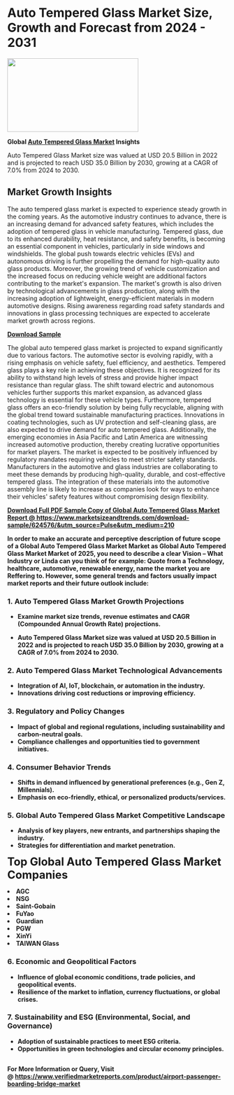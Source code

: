 <H1>Auto Tempered Glass Market Size, Growth and Forecast from 2024 - 2031</H1><img class="aligncenter size-medium wp-image-584254" src="https://thirdeyenews.in/wp-content/uploads/2024/09/Global-Market-Research-300x168.jpeg" alt="" width="300" height="168" /><p><strong>Global&nbsp;<a href="https://www.marketsizeandtrends.com/download-sample/624576/&amp;utm_source=Pulse&amp;utm_medium=210">Auto Tempered Glass Market</a> Insights</strong></p><p>Auto Tempered Glass Market size was valued at USD 20.5 Billion in 2022 and is projected to reach USD 35.0 Billion by 2030, growing at a CAGR of 7.0% from 2024 to 2030.</p><p><h2>Market Growth Insights</h2> <p>The auto tempered glass market is expected to experience steady growth in the coming years. As the automotive industry continues to advance, there is an increasing demand for advanced safety features, which includes the adoption of tempered glass in vehicle manufacturing. Tempered glass, due to its enhanced durability, heat resistance, and safety benefits, is becoming an essential component in vehicles, particularly in side windows and windshields. The global push towards electric vehicles (EVs) and autonomous driving is further propelling the demand for high-quality auto glass products. Moreover, the growing trend of vehicle customization and the increased focus on reducing vehicle weight are additional factors contributing to the market's expansion. The market's growth is also driven by technological advancements in glass production, along with the increasing adoption of lightweight, energy-efficient materials in modern automotive designs. Rising awareness regarding road safety standards and innovations in glass processing techniques are expected to accelerate market growth across regions.</p> <p><strong><a href="#">Download Sample</a></strong></p> <p>The global auto tempered glass market is projected to expand significantly due to various factors. The automotive sector is evolving rapidly, with a rising emphasis on vehicle safety, fuel efficiency, and aesthetics. Tempered glass plays a key role in achieving these objectives. It is recognized for its ability to withstand high levels of stress and provide higher impact resistance than regular glass. The shift toward electric and autonomous vehicles further supports this market expansion, as advanced glass technology is essential for these vehicle types. Furthermore, tempered glass offers an eco-friendly solution by being fully recyclable, aligning with the global trend toward sustainable manufacturing practices. Innovations in coating technologies, such as UV protection and self-cleaning glass, are also expected to drive demand for auto tempered glass. Additionally, the emerging economies in Asia Pacific and Latin America are witnessing increased automotive production, thereby creating lucrative opportunities for market players. The market is expected to be positively influenced by regulatory mandates requiring vehicles to meet stricter safety standards. Manufacturers in the automotive and glass industries are collaborating to meet these demands by producing high-quality, durable, and cost-effective tempered glass. The integration of these materials into the automotive assembly line is likely to increase as companies look for ways to enhance their vehicles' safety features without compromising design flexibility. <p><strong><a href="#"></p><p><span class=""><strong>Download Full PDF Sample Copy of Global Auto Tempered Glass Market Report</strong> @ <a href="https://www.marketsizeandtrends.com/download-sample/624576/&amp;utm_source=Pulse&amp;utm_medium=210" target="_blank">https://www.marketsizeandtrends.com/download-sample/624576/&amp;utm_source=Pulse&amp;utm_medium=210</a></span></p><p>In order to make an accurate and perceptive description of future scope of a Global&nbsp;Auto Tempered Glass Market Market as Global&nbsp;Auto Tempered Glass Market Market of 2025, you need to describe a clear Vision &ndash; What Industry or Linda can you think of for example: Quote from a Technology, healthcare, automotive, renewable energy, name the market you are Reffering to. However, some general trends and factors usually impact market reports and their future outlook include:</p><h3>1.&nbsp;<strong>Auto Tempered Glass Market Growth Projections</strong></h3><ul><li>Examine market size trends, revenue estimates and CAGR (Compounded Annual Growth Rate) projections.</li><li><p>Auto Tempered Glass Market size was valued at USD 20.5 Billion in 2022 and is projected to reach USD 35.0 Billion by 2030, growing at a CAGR of 7.0% from 2024 to 2030.</p></li></ul><h3>2.&nbsp;<strong>Auto Tempered Glass Market Technological Advancements</strong></h3><ul><li>Integration of AI, IoT, blockchain, or automation in the industry.</li><li>Innovations driving cost reductions or improving efficiency.</li></ul><h3>3.&nbsp;<strong>Regulatory and Policy Changes</strong></h3><ul><li>Impact of global and regional regulations, including sustainability and carbon-neutral goals.</li><li>Compliance challenges and opportunities tied to government initiatives.</li></ul><h3>4.&nbsp;<strong>Consumer Behavior Trends</strong></h3><ul><li>Shifts in demand influenced by generational preferences (e.g., Gen Z, Millennials).</li><li>Emphasis on eco-friendly, ethical, or personalized products/services.</li></ul><h3>5.&nbsp;<strong>Global Auto Tempered Glass Market Competitive Landscape</strong></h3><ul><li>Analysis of key players, new entrants, and partnerships shaping the industry.</li><li>Strategies for differentiation and market penetration.</li></ul><p data-pm-slice="1 1 []"><span style="color: inherit; font-family: inherit; font-size: 25px;">Top Global Auto Tempered Glass Market Companies</span></p><div class="" data-test-id=""><p><li>AGC</li><li> NSG</li><li> Saint-Gobain</li><li> FuYao</li><li> Guardian</li><li> PGW</li><li> XinYi</li><li> TAIWAN Glass</li></p></div><h3>6.&nbsp;<strong>Economic and Geopolitical Factors</strong></h3><ul><li>Influence of global economic conditions, trade policies, and geopolitical events.</li><li>Resilience of the market to inflation, currency fluctuations, or global crises.</li></ul><h3>7.&nbsp;<strong>Sustainability and ESG (Environmental, Social, and Governance)</strong></h3><ul><li>Adoption of sustainable practices to meet ESG criteria.</li><li>Opportunities in green technologies and circular economy principles.</li></ul><h2><strong style="font-size: 14px;">For More Information or Query, Visit @&nbsp;</strong><a style="background-color: #ffffff; font-size: 14px;" href="https://www.marketsizeandtrends.com/report/auto-tempered-glass-market/" target="_blank">https://www.verifiedmarketreports.com/product/airport-passenger-boarding-bridge-market</a></h2>
